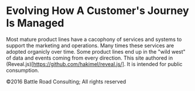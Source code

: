 # Evolving How A Customer's Journey Is Managed

Most mature product lines have a cacophony of services and systems to support the marketing and operations.  Many times these services are adopted organicly over time.  Some product lines end up in the "wild west" of data and events coming from every direction.  This site authored in (Reveal.js)[https://github.com/hakimel/reveal.js/].  It is intended for public consumption.

&copy;2016 Battle Road Consulting; All rights reserved